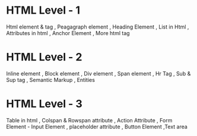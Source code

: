 # HTML Level - 1

Html element & tag , Peagagraph element , Heading Element , List in Html , Attributes in html , Anchor Element , More html tag

# HTML Level - 2

Inline element , Block element , Div element , Span element , Hr Tag , Sub & Sup tag , Semantic Markup , Entities

# HTML Level - 3

Table in html , Colspan & Rowspan attribute , Action Attribute , Form Element - Input Element , placeholder attribute , Button Element ,Text area

